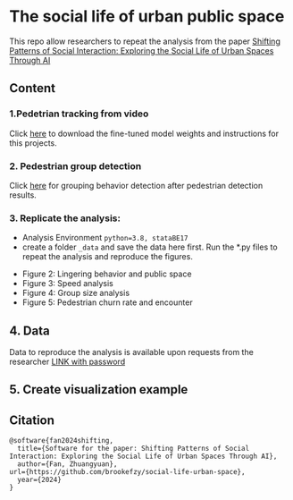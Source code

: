 # The social life of urban public space
This repo allow researchers to repeat the analysis from the paper [Shifting Patterns of Social Interaction: Exploring the Social Life of Urban Spaces Through AI](https://www.nber.org/system/files/working_papers/w33185/w33185.pdf)
## Content
### 1.Pedetrian tracking from video
Click [here](https://github.com/brookefzy/uvi-yolov5-deepsort) to download the fine-tuned model weights and instructions for this projects.

### 2. Pedestrian group detection
Click [here](https://github.com/brookefzy/uvi-public-space) for grouping behavior detection after pedestrian detection results.

### 3. Replicate the analysis:
* Analysis Environment
```python=3.8, stataBE17```
* create a folder `_data` and save the data here first.
Run the *.py files to repeat the analysis and reproduce the figures.
- Figure 2: Lingering behavior and public space
- Figure 3: Speed analysis
- Figure 4: Group size analysis
- Figure 5: Pedestrian churn rate and encounter

## 4. Data
Data to reproduce the analysis is available upon requests from the researcher [LINK with password](https://www.dropbox.com/scl/fi/pqt9awsj4otws3mwrwr2g/c_alldf_update.csv?rlkey=3sxzcsz8ek3tq1zebdbnd44b8&st=5v2g9heb&dl=0)

## 5. Create visualization example

## Citation
```
@software{fan2024shifting,
  title={Software for the paper: Shifting Patterns of Social Interaction: Exploring the Social Life of Urban Spaces Through AI},
  author={Fan, Zhuangyuan},
url={https://github.com/brookefzy/social-life-urban-space},
  year={2024}
}
```